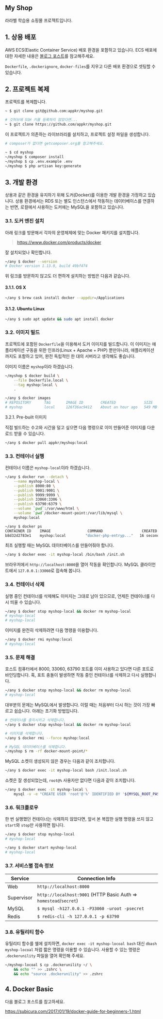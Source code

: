 ## My Shop

라라벨 학습용 쇼핑몰 프로젝트입니다.

## 1. 상용 배포

AWS ECS(Elastic Container Service) 배포 환경을 포함하고 있습니다. ECS 배포에 대한 자세한 내용은 [블로그 포스트](http://blog.appkr.kr/work-n-play/deploy-with-ecs/)를 참고해주세요.

`Dockerfile`, `.dockerignore`, `docker-files`를 지우고 다른 배포 환경으로 셋팅할 수 있습니다.

## 2. 프로젝트 복제

프로젝트를 복제합니다.

```bash
~ $ git clone git@github.com:appkr/myshop.git

# 깃허브에 SSH 키를 등록하지 않았다면...
~ $ git clone https://github.com/appkr/myshop.git
```

이 프로젝트가 의존하는 라이브러리를 설치하고, 프로젝트 설정 파일을 생성합니다.

```bash
# composer가 없다면 getcomposer.org를 참고해주세요.

~ $ cd myshop
~/myshop $ composer install
~/myshop $ cp .env.example .env
~/myshop $ php artisan key:generate
```

## 3. 개발 환경

상용과 같은 환경을 유지하기 위해 도커(Docker)를 이용한 개발 환경을 가정하고 있습니다. 상용 환경에서는 RDS 또는 별도 인스턴스에서 작동하는 데이터베이스를 연결하는 반면, 로컬에서 사용하는 도커에는 MySQL을 포함하고 있습니다.

### 3.1. 도커 엔진 설치

아래 링크를 방문해서 각자의 운영체제에 맞는 Docker 패키지를 설치합니다.

> https://www.docker.com/products/docker

잘 설치되었나 확인합니다.

```bash
~/any $ docker --version
# Docker version 1.13.0, build 49bf474
```

위 링크를 방문하지 않고도 더 편하게 설치하는 방법은 다음과 같습니다.

#### 3.1.1. OS X

```bash
~/any $ brew cask install docker --appdir=/Applications
```

#### 3.1.2. Ubuntu Linux

```bash
~/any $ sudo apt update && sudo apt install docker
```

### 3.2. 이미지 빌드

프로젝트에 포함된 `Dockerfile`을 이용해서 도커 이미지를 빌드합니다. 이 이미지는 애플리케이션 구동을 위한 인프라(Linux + Apache + PHP) 뿐만아니라, 애플리케이션까지도 포함하고 있어, 완전 독립적인 한 대의 서버라고 생각해도 좋습니다.

이미지 이름은 `myshop`이라 하겠습니다.

```bash
~/myshop $ docker build \
    --file Dockerfile.local \
    --tag myshop:local \
    .

~/any $ docker images
# REPOSITORY      TAG       IMAGE ID        CREATED             SIZE
# myshop          local     126f36ac9412    About an hour ago   549 MB
```

3.2.1. Pre-built 이미지

직접 빌드하는 수고와 시간을 덜고 싶으면 다음 명령으로 이미 만들어준 이미지를 다운로드 받을 수 있습니다.

```bash
~/any $ docker pull appkr/myshop:local
```

### 3.3. 컨테이너 실행

컨테이너 이름은 `myshop-local`이라 하겠습니다.

```bash
~/any $ docker run --detach \
    --name myshop-local \
    --publish 8000:80 \
    --publish 9001:9001 \
    --publish 9999:9999 \
    --publish 33060:3306 \
    --publish 63790:6379 \
    --volume `pwd`:/var/www/html \
    --volume `pwd`/docker-mount-point:/var/lib/mysql \
    myshop:local

~/any $ docker ps
CONTAINER ID    IMAGE                 COMMAND                  CREATED           STATUS           PORTS                  NAMES
b8d32d2783e1    myshop:local         "docker-php-entryp..."   16 seconds ago    Up 15 seconds    0.0.0.0:8000->80/tcp...   myshop
```

최초 실행할 때는 MySQL 데이터베이스를 만들어줘야 합니다.

```bash
~/any $ docker exec -it myshop-local /bin/bash /init.sh
```

브라우저에서 `http://localhost:8000`을 열어 작동을 확인합니다. MySQL 클라이언트에서 `127.0.0.1:33060`로 접속해 봅니다.

### 3.4. 컨테이너 삭제

실행 중인 컨테이너를 삭제해도 이미지는 그대로 남아 있으므로, 언제든 컨테이너를 다시 띄울 수 있습니다.

```bash
~/any $ docker stop myshop-local && docker rm myshop-local
# myshop-local
# myshop-local
```

이미지를 완전히 삭제하려면 다음 명령을 이용합니다.

```bash
~/any $ docker rmi myshop:local
# myshop:local
```

### 3.5. 문제 해결

호스트 컴퓨터에서 8000, 33060, 63790 포트를 이미 사용하고 있다면 다른 포트로 바인딩합니다. 혹, 포트 충돌이 발생하면 작동 중인 컨테이너를 삭제하고 다시 실행합니다.

```bash
~/any $ docker stop myshop-local && docker rm myshop-local
# myshop-local
```

대부분의 문제는 MySQL에서 발생합니다. 이럴 때는 처음부터 다시 하는 것이 가장 빠르고 쉽습니다. 아래는 초기화 방법입니다.

```bash
# 컨테이너를 중지시키고 삭제합니다.
~/any $ docker stop myshop-local && docker rm myshop-local

# 이미지를 삭제합니다.
~/any $ docker rmi --force myshop:local

# MySQL 데이터베이스를 삭제합니다.
~/myshop $ rm -rf docker-mount-point/*
```

MySQL 소켓이 생성되지 않은 경우는 다음과 같이 조치합니다.

```bash
~/any $ docker exec -it myshop-local bash /init.local.sh
```

소켓은 잘 생성되었는데, `root@%` 사용자만 없다면 다음과 같이 조치합니다.

```bash
~/any $ docker exec -it myshop-local \
    mysql -v -e "CREATE USER 'root'@'%' IDENTIFIED BY '${MYSQL_ROOT_PASSWORD}'; GRANT ALL PRIVILEGES ON *.* TO 'root'@'%'; FLUSH PRIVILEGES;"
```

### 3.6. 워크플로우

한 번 실행했던 컨테이너는 삭제하지 않았다면, 앞서 본 복잡한 실행 명령을 쓰지 않고 `start`와 `stop`만 사용하면 됩니다.

```bash
~/any $ docker stop myshop-local
# myshop-local

~/any $ docker start myshop-local
# myshop-local
```

### 3.7. 서비스별 접속 정보

Service|Connection Info
---|---
Web|`http://localhost:8000`
Supervisor|`http://localhost:9001` (HTTP Basic Auth => `homestead`/`secret`)
MySQL|`$ mysql -h127.0.0.1 -P33060 -uroot -psecret`
Redis|`$ redis-cli -h 127.0.0.1 -p 63790`

### 3.8. 유틸리티 함수

유틸리티 함수를 쉘에 설치하면, `docker exec -it myshop-locoal bash` 대신 `dbash myshop-locoal` 처럼 짧은 명령을 이용할 수 있습니다. 사용할 수 있는 명령은 `.dockerunility` 파일을 열어 확인해 주세요.

```bash
~/myshop-locoal $ cp .dockerunility ~/ \
    && echo "" >> .zshrc \
    && echo "source .dockerunility" >> .zshrc
```

## 4. Docker Basic

다음 블로그 포스트를 참고하세요.

https://subicura.com/2017/01/19/docker-guide-for-beginners-1.html
